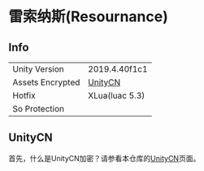 # 雷索纳斯(Resournance)

## Info

| | |
| - | - |
| Unity Version | 2019.4.40f1c1 |
| Assets Encrypted | [UnityCN](../../Info/UnityCN/UnityCN.md) |
| Hotfix | XLua(luac 5.3) |
| So Protection | |

## UnityCN

首先，什么是UnityCN加密？请参看本仓库的[UnityCN](../UnityCN/UnityCN.md)页面。